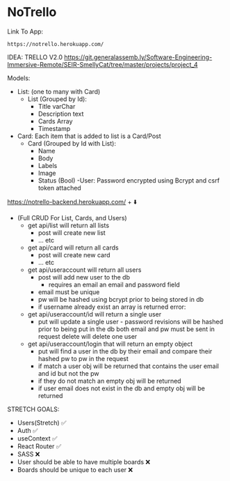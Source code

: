 # NoTrello
Link To App: 
    
    https://notrello.herokuapp.com/

IDEA: TRELLO V2.0
https://git.generalassemb.ly/Software-Engineering-Immersive-Remote/SEIR-SmellyCat/tree/master/projects/project_4

Models:
- List: (one to many with Card)
    - List (Grouped by Id):
        - Title varChar
        - Description text
        - Cards Array
        - Timestamp
- Card: Each item that is added to list is a Card/Post
    - Card (Grouped by Id with List):
        - Name
        - Body
        - Labels
        - Image
        - Status (Bool)
-User: Password encrypted using Bcrypt and csrf token attached

https://notrello-backend.herokuapp.com/ + ⬇️
    
- (Full CRUD For List, Cards, and Users)
    - get api/list will return all lists
        - post will create new list
        - ... etc
    - get api/card will return all cards
        - post will create new card
        - ... etc
    - get api/useraccount will return all users 
        - post will add new user to the db
            - requires an email an email and password field 
        - email must be unique
        - pw will be hashed using bcrypt prior to being stored in db
        - if username already exist an array is returned 
            error: 
    - get api/useraccount/id will return a single user
        - put will update a single user - password revisions will be hashed prior to being put in the db
        both email and pw must be sent in request
        delete will delete one user
    - get api/useraccount/login that will return an empty object
        - put will find a user in the db by their email and compare their hashed pw to pw in the request
        - if match a user obj will be returned that contains the user email and id but not the pw
        - if they do not match an empty obj will be returned 
        - if user email does not exist in the db and empty obj will be returned

STRETCH GOALS:
- Users(Stretch) ✅
- Auth ✅
- useContext ✅
- React Router ✅
- SASS ❌
- User should be able to have multiple boards ❌
- Boards should be unique to each user ❌





